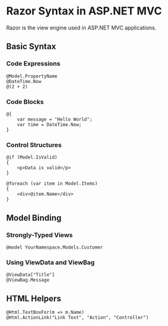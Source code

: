 # Razor Syntax in ASP.NET MVC

Razor is the view engine used in ASP.NET MVC applications.

## Basic Syntax

### Code Expressions
```cshtml
@Model.PropertyName
@DateTime.Now
@(2 + 2)
```

### Code Blocks
```cshtml
@{
    var message = "Hello World";
    var time = DateTime.Now;
}
```

### Control Structures
```cshtml
@if (Model.IsValid)
{
    <p>Data is valid</p>
}

@foreach (var item in Model.Items)
{
    <div>@item.Name</div>
}
```

## Model Binding

### Strongly-Typed Views
```cshtml
@model YourNamespace.Models.Customer
```

### Using ViewData and ViewBag
```cshtml
@ViewData["Title"]
@ViewBag.Message
```

## HTML Helpers
```cshtml
@Html.TextBoxFor(m => m.Name)
@Html.ActionLink("Link Text", "Action", "Controller")
```
